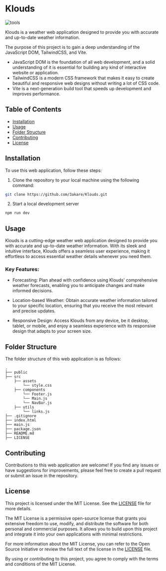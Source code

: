 # Klouds
![tools](https://skills.thijs.gg/icons?i=html,tailwindcss,javascript,vite)
<!-- todo: add html, tailwindcss, and js, and openweatherapi logo -->
Klouds is a weather web application designed to provide you with accurate and up-to-date weather information.

The purpose of this project is to gain a deep understanding of the JavaScript DOM, TailwindCSS, and Vite.

- JavaScript DOM is the foundation of all web development, and a solid understanding of it is essential for building any kind of interactive website or application.
- TailwindCSS is a modern CSS framework that makes it easy to create beautiful and responsive web designs without writing a lot of CSS code.
- Vite is a next-generation build tool that speeds up development and improves performance.

## Table of Contents

- [Installation](#installation)
- [Usage](#usage)
- [Folder Structure](#folder-structure)
- [Contributing](#contributing)
- [License](#license)

## Installation

To use this web application, follow these steps:

1. Clone the repository to your local machine using the following command:

<!-- todo change link -->
```bash
git clone https://github.com/3akare/Klouds.git
```

2. Start a local development server
```bash
npm run dev
```

## Usage

Klouds is a cutting-edge weather web application designed to provide you with accurate and up-to-date weather information. With its sleek and intuitive interface, Klouds offers a seamless user experience, making it effortless to access essential weather details whenever you need them.

### Key Features:

- Forecasting: Plan ahead with confidence using Klouds' comprehensive weather forecasts, enabling you to anticipate changes and make informed decisions.

- Location-based Weather: Obtain accurate weather information tailored to your specific location, ensuring that you receive the most relevant and precise updates.

- Responsive Design: Access Klouds from any device, be it desktop, tablet, or mobile, and enjoy a seamless experience with its responsive design that adapts to your screen size.


## Folder Structure

The folder structure of this web application is as follows:

```
.
├── public
├── src
    ├── assets
        └── style.css
    ├── components
        └── Footer.js
        └── Main.js
        └── NavBar.js
    ├── utils
        └── links.js
├── .gitignore
├── index.html
├── main.js
├── package.json
├── README.md
├── LICENSE
```

## Contributing

Contributions to this web application are welcome! If you find any issues or have suggestions for improvements, please feel free to create a pull request or submit an issue in the repository.

## License

This project is licensed under the MIT License. See the [LICENSE](./LICENSE) file for more details.

The MIT License is a permissive open-source license that grants you extensive freedom to use, modify, and distribute the software for both personal and commercial purposes. It allows you to build upon this project and integrate it into your own applications with minimal restrictions.

For more information about the MIT License, you can refer to the Open Source Initiative or review the full text of the license in the [LICENSE](./LICENSE) file.

By using or contributing to this project, you agree to comply with the terms and conditions of the MIT License.
